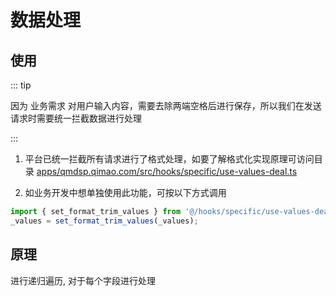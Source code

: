 # 数据处理

## 使用

::: tip

因为 业务需求 对用户输入内容，需要去除两端空格后进行保存，所以我们在发送请求时需要统一拦截数据进行处理

:::

1. 平台已统一拦截所有请求进行了格式处理，如要了解格式化实现原理可访问目录 [apps/qmdsp.qimao.com/src/hooks/specific/use-values-deal.ts](apps/qmdsp.qimao.com/src/hooks/specific/use-values-deal.ts)

2. 如业务开发中想单独使用此功能，可按以下方式调用
```js
import { set_format_trim_values } from '@/hooks/specific/use-values-deal';
_values = set_format_trim_values(_values);
```

## 原理

进行递归遍历, 对于每个字段进行处理
